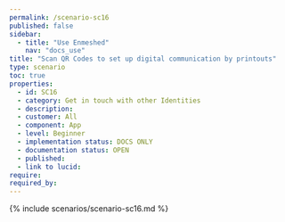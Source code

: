 ```yaml
---
permalink: /scenario-sc16
published: false
sidebar:
  - title: "Use Enmeshed"
    nav: "docs_use"
title: "Scan QR Codes to set up digital communication by printouts"
type: scenario
toc: true
properties:
  - id: SC16
  - category: Get in touch with other Identities
  - description:
  - customer: All
  - component: App
  - level: Beginner
  - implementation status: DOCS ONLY
  - documentation status: OPEN
  - published:
  - link to lucid:
require:
required_by:
---
```


{% include scenarios/scenario-sc16.md %}

